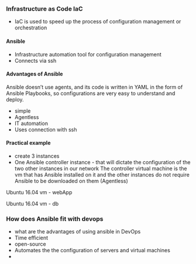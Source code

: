 ### Infrastructure as Code IaC
- IaC is used to speed up the process of configuration management or orchestration
#### Ansible
- Infrastructure automation tool for configuration management
- Connects via ssh

#### Advantages of Ansible
Ansible doesn’t use agents, and its code is written in YAML in the form of Ansible Playbooks, so configurations are very easy to understand and deploy.

- simple
- Agentless
- IT automation
- Uses connection with ssh

#### Practical example
- create 3 instances
- One Ansible controller instance - that will dictate the configuration of the two other instances in our network
The controller virtual machine is the vm that has Ansible installed on it and the other instances do not require Ansible to be downloaded on them (Agentless)


Ubuntu 16.04 vm - webApp

Ubuntu 16.04 vm - db


### How does Ansible fit with devops
- what are the advantages of using ansible in DevOps
- Time efficient
- open-source
- Automates the the configuration of servers and virtual machines
- 

